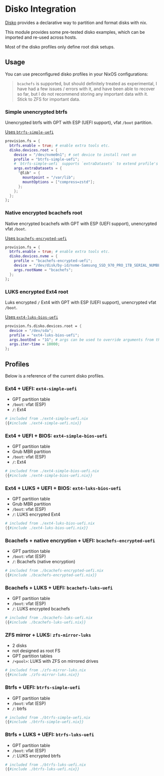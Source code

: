 # Disko Integration

[Disko](https://github.com/nix-community/disko) provides a declarative way to partition
and format disks with nix.

This module provides some pre-tested disko examples, which can be imported and re-used
across hosts.

Most of the disko profiles only define root disk setups.

## Usage

You can use preconfigured disko profiles in your NixOS configurations:

> `bcachefs` is supported, but should definitely treated as experimental, I have
> had a few issues / errors with it, and have been able to recover so far, but
> I do not recommend storing any important data with it. Stick to ZFS for important data.

### Simple unencrypted btrfs

Unencrypted btrfs with GPT with ESP (UEFI support), vfat `/boot` partition.

[Uses `btrfs-simple-uefi`](#btrfs--uefi-btrfs-simple-uefi)
```nix
provision.fs = {
  btrfs.enable = true; # enable extra tools etc.
  disko.devices.root = {
    device = "/dev/nvme0n1"; # set device to install root on
    profile = "btrfs-simple-uefi";
    # `btrfs-simple-uefi` supports `extraDatasets` to extend profile's datasets
    args.extraDatasets = {
      "@lib" = {
        mountpoint = "/var/lib";
        mountOptions = ["compress=zstd"];
      };
    };
  };
};
```

### Native encrypted bcachefs root

Native encrypted bcachefs with GPT with ESP (UEFI support), unencrypted vfat `/boot`.

[Uses `bcachefs-encrypted-uefi`](#bcachefs--native-encryption--uefi-bcachefs-encrypted-uefi)
```nix
provision.fs = {
  btrfs.enable = true; # enable extra tools etc.
  disko.devices.nvme = {
    profile = "bcachefs-encrypted-uefi";
    device = "/dev/disk/by-id/nvme-Samsung_SSD_970_PRO_1TB_SERIAL_NUMBER";
    args.rootName = "bcachefs";
  };
};
```

### LUKS encrypted Ext4 root

Luks encrypted `/` Ext4 with GPT with ESP (UEFI support), unencrypted vfat `/boot`.

[Uses `ext4-luks-bios-uefi`](#ext4--luks--uefi--bios-ext4-luks-bios-uefi)
```nix
provision.fs.disko.devices.root = {
  device = "/dev/sda";
  profile = "ext4-luks-bios-uefi";
  args.bootEnd = "1G"; # args can be used to override arguments from the profile
  args.iter-time = 10000;
};
```

## Profiles

Below is a reference of the current disko profiles.

### Ext4 + UEFI: `ext4-simple-uefi`

- GPT partition table
- `/boot`: vfat (ESP)
- `/`: Ext4
```nix
# included from ./ext4-simple-uefi.nix
{{#include ./ext4-simple-uefi.nix}}
```

### Ext4 + UEFI + BIOS: `ext4-simple-bios-uefi`

- GPT partition table
- Grub MBR partition
- `/boot`: vfat (ESP)
- `/`: Ext4
```nix
# included from ./ext4-simple-bios-uefi.nix
{{#include ./ext4-simple-bios-uefi.nix}}
```

### Ext4 + LUKS + UEFI + BIOS: `ext4-luks-bios-uefi`

- GPT partition table
- Grub MBR partition
- `/boot`: vfat (ESP)
- `/`: LUKS encrypted Ext4
```nix
# included from ./ext4-luks-bios-uefi.nix
{{#include ./ext4-luks-bios-uefi.nix}}
```

### Bcachefs + native encryption + UEFI: `bcachefs-encrypted-uefi`

- GPT partition table
- `/boot`: vfat (ESP)
- `/`: Bcachefs (native encryption)
```nix
# included from ./bcachefs-encrypted-uefi.nix
{{#include ./bcachefs-encrypted-uefi.nix}}
```

### Bcachefs + LUKS + UEFI: `bcachefs-luks-uefi`

- GPT partition table
- `/boot`: vfat (ESP)
- `/`: LUKS encrypted bcachefs
```nix
# included from ./bcachefs-luks-uefi.nix
{{#include ./bcachefs-luks-uefi.nix}}
```

### ZFS mirror + LUKS: `zfs-mirror-luks`

- 2 disks
- not designed as root FS
- GPT partition tables
- `/<pool>`: LUKS with ZFS on mirrored drives
```nix
# included from ./zfs-mirror-luks.nix
{{#include ./zfs-mirror-luks.nix}}
```

### Btrfs + UEFI: `btrfs-simple-uefi`

- GPT partition table
- `/boot`: vfat (ESP)
- `/`: btrfs
```nix
# included from ./btrfs-simple-uefi.nix
{{#include ./btrfs-simple-uefi.nix}}
```

### Btrfs + LUKS + UEFI: `btrfs-luks-uefi`

- GPT partition table
- `/boot`: vfat (ESP)
- `/`: LUKS encrypted btrfs
```nix
# included from ./btrfs-luks-uefi.nix
{{#include ./btrfs-luks-uefi.nix}}
```


